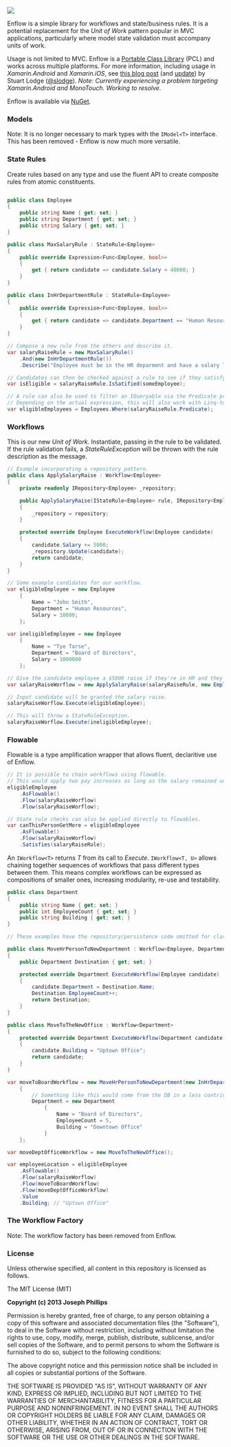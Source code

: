 ![](https://dl.dropboxusercontent.com/u/35984366/enflow_logo3_m.png)

Enflow is a simple library for workflows and state/business rules. It is a potential replacement for the _Unit of Work_ pattern popular in MVC applications, particularly where model state validation must accompany units of work.

Usage is not limited to MVC. Enflow is a [Portable Class Library](http://msdn.microsoft.com/en-us/library/gg597391.aspx) (PCL) and works across multiple platforms. For more information, including usage in _Xamarin.Android_ and _Xamarin.iOS_, see [this blog post](http://slodge.blogspot.sk/2012/12/cross-platform-winrt-monodroid.html) (and [update](http://slodge.blogspot.ca/2013/04/my-current-pcl-setup-in-visual-studio.html)) by Stuart Lodge ([@slodge](https://twitter.com/slodge)). _Note: Currently experiencing a problem targeting Xamarin.Android and MonoTouch. Working to resolve._

Enflow is available via [NuGet](https://nuget.org/packages/Enflow/).

### Models

Note: It is no longer necessary to mark types with the ```IModel<T>``` interface. This has been removed - Enflow is now much more versatile.

### State Rules

Create rules based on any type and use the fluent API to create composite rules from atomic constituents.
```csharp

public class Employee
{
    public string Name { get; set; }
    public string Department { get; set; }
    public string Salary { get; set; }
}

public class MaxSalaryRule : StateRule<Employee>
{
    public override Expression<Func<Employee, bool>>
    {
        get { return candidate => candidate.Salary < 40000; }
    }
}

public class InHrDepartmentRule : StateRule<Employee>
{
    public override Expression<Func<Employee, bool>>
    {
        get { return candidate => candidate.Department == "Human Resources"; }
    }
}

// Compose a new rule from the others and describe it.
var salaryRaiseRule = new MaxSalaryRule()
    .And(new InHrDepartmentRule())
    .Describe("Employee must be in the HR deparment and have a salary less than $40,000.");

// Candidates can then be checked against a rule to see if they satisfy it.
var isEligible = salaryRaiseRule.IsSatified(someEmployee);

// A rule can also be used to filter an IQueryable via the Predicate property.
// Depending on the actual expression, this will also work with Linq-to-Entity.
var eligibleEmployees = Employees.Where(salaryRaiseRule.Predicate);
```

### Workflows

This is our new _Unit of Work_. Instantiate, passing in the rule to be validated. If the rule validation fails, a _StateRuleException_ will be thrown with the rule description as the message.
```csharp
// Example incorporating a repository pattern.
public class ApplySalaryRaise : Workflow<Employee>
{
    private readonly IRepository<Employee> _repository;

    public ApplySalaryRaise(IStateRule<Employee> rule, IRepository<Employee> repository) : base(rule)
    {
        _repository = repository;
    }

    protected override Employee ExecuteWorkflow(Employee candidate)
    {
        candidate.Salary += 5000;
        _repository.Update(candidate);
        return candidate;
    }
}

// Some example candidates for our workflow.
var eligibleEmployee = new Employee
    {
        Name = "John Smith",
        Department = "Human Resources",
        Salary = 10000;
    };

var ineligibleEmployee = new Employee
    {
        Name = "Tye Tarse",
        Department = "Board of Directors",
        Salary = 1000000
    };

// Give the candidate employee a $5000 raise if they're in HR and they earn less than $40k.
var salaryRaiseWorflow = new ApplySalaryRaise(salaryRaiseRule, new EmployeeRepository());

// Input candidate will be granted the salary raise.
salaryRaiseWorflow.Execute(eligibleEmployee); 

// This will throw a StateRuleException.
salaryRaiseWorflow.Execute(ineligibleEmployee);
```

### Flowable

Flowable is a type amplification wrapper that allows fluent, declaritive use of Enflow. 

```csharp
// It is possible to chain workflows using flowable.
// This would apply two pay increases as long as the salary remained under $40k.
eligibleEmployee
    .AsFlowable()
    .Flow(salaryRaiseWorflow)
    .Flow(salaryRaiseWorflow);

// State rule checks can also be applied directly to flowables.
var canThisPersonGetMore = eligibleEmployee
    .AsFlowable()
    .Flow(salaryRaiseWorflow)
    .Satisfies(salaryRaiseRule);
```

An ```IWorkflow<T>``` returns _T_ from its call to _Execute_. ```IWorkflow<T, U>``` allows chaining together sequences of workflows that pass different types between them. This means complex workflows can be expressed as compositions of smaller ones, increasing modularity, re-use and testability.

```csharp
public class Department
{
    public string Name { get; set; }
    public int EmployeeCount { get; set; }
    public string Building { get; set; }
}

// These examples have the repository/persistence code omitted for clarity.

public class MoveHrPersonToNewDepartment : Workflow<Employee, Department>
{
    public Department Destination { get; set; }

    protected override Department ExecuteWorkflow(Employee candidate)
    {
        candidate.Department = Destination.Name;
        Destination.EmployeeCount++;
        return Destination;
    }
}

public class MoveToTheNewOffice : Workflow<Department>
{
    protected override Department ExecuteWorkflow(Department candidate)
    {
        candidate.Building = "Uptown Office";
        return candidate;
    }
}

var moveToBoardWorkflow = new MoveHrPersonToNewDepartment(new InHrDepartmentRule())
    {
        // Something like this would come from the DB in a less contrived example, of course.
        Department = new Department 
            { 
                Name = "Board of Directors", 
                EmployeeCount = 5,
                Building = "Downtown Office"
            }
    };

var moveDeptOfficeWorkflow = new MoveToTheNewOffice();

var employeeLocation = eligibleEmployee
    .AsFlowable()
    .Flow(salaryRaiseWorflow)
    .Flow(moveToBoardWorkflow)
    .Flow(moveDeptOfficeWorkflow)
    .Value
    .Building; // "Uptown Office"
```

### The Workflow Factory

Note: The workflow factory has been removed from Enflow.

### License

Unless otherwise specified, all content in this repository is licensed as follows.

The MIT License (MIT)

__Copyright (c) 2013 Joseph Phillips__

Permission is hereby granted, free of charge, to any person obtaining a copy of this software and associated documentation files (the "Software"), to deal in the Software without restriction, including without limitation the rights to use, copy, modify, merge, publish, distribute, sublicense, and/or sell copies of the Software, and to permit persons to whom the Software is furnished to do so, subject to the following conditions:

The above copyright notice and this permission notice shall be included in all copies or substantial portions of the Software.

THE SOFTWARE IS PROVIDED "AS IS", WITHOUT WARRANTY OF ANY KIND, EXPRESS OR IMPLIED, INCLUDING BUT NOT LIMITED TO THE WARRANTIES OF MERCHANTABILITY, FITNESS FOR A PARTICULAR PURPOSE AND NONINFRINGEMENT. IN NO EVENT SHALL THE AUTHORS OR COPYRIGHT HOLDERS BE LIABLE FOR ANY CLAIM, DAMAGES OR OTHER LIABILITY, WHETHER IN AN ACTION OF CONTRACT, TORT OR OTHERWISE, ARISING FROM, OUT OF OR IN CONNECTION WITH THE SOFTWARE OR THE USE OR OTHER DEALINGS IN THE SOFTWARE.
